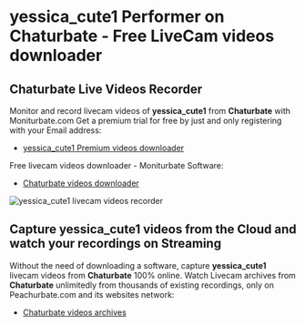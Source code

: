 # yessica_cute1 Performer on Chaturbate - Free LiveCam videos downloader

## Chaturbate Live Videos Recorder

Monitor and record livecam videos of **yessica_cute1** from **Chaturbate** with Moniturbate.com
Get a premium trial for free by just and only registering with your Email address:
* [yessica_cute1 Premium videos downloader](https://moniturbate.com/request-demo-licence-key.html)

Free livecam videos downloader - Moniturbate Software:
* [Chaturbate videos downloader](https://moniturbate.com/moniturbate-download-software.html)

![yessica_cute1 livecam videos recorder](https://peachurnet.com/templates/moniturbate-software.png)


## Capture yessica_cute1 videos from the Cloud and watch your recordings on Streaming

Without the need of downloading a software, capture **yessica_cute1** livecam videos from **Chaturbate** 100% online.
Watch Livecam archives from **Chaturbate** unlimitedly from thousands of existing recordings, only on Peachurbate.com and its websites network:
* [Chaturbate videos archives](https://peachurnet.com/)